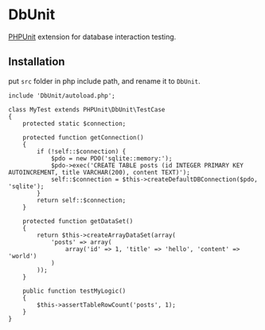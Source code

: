 # DbUnit

[PHPUnit](https://phpunit.de/) extension for database interaction testing.

## Installation

put `src` folder in php include path, and rename it to `DbUnit`.

    include 'DbUnit/autoload.php';

    class MyTest extends PHPUnit\DbUnit\TestCase
    {
        protected static $connection;

        protected function getConnection()
        {
            if (!self::$connection) {
                $pdo = new PDO('sqlite::memory:');
                $pdo->exec('CREATE TABLE posts (id INTEGER PRIMARY KEY AUTOINCREMENT, title VARCHAR(200), content TEXT)');
                self::$connection = $this->createDefaultDBConnection($pdo, 'sqlite');
            }
            return self::$connection;
        }

        protected function getDataSet()
        {
            return $this->createArrayDataSet(array(
                'posts' => array(
                    array('id' => 1, 'title' => 'hello', 'content' => 'world')
                )
            ));
        }

        public function testMyLogic()
        {
            $this->assertTableRowCount('posts', 1);
        }
    }
